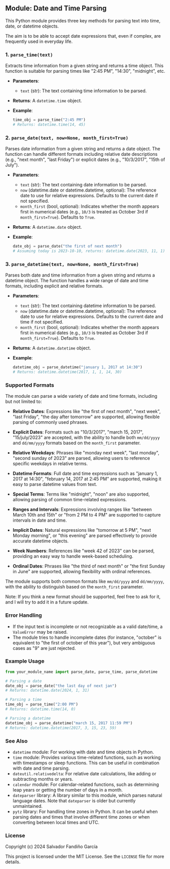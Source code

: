 ## Module: Date and Time Parsing

This Python module provides three key methods for parsing text into
time, date, or datetime objects.

The aim is to be able to accept date expressions that, even if
complex, are frequently used in everyday life.

### 1. `parse_time(text)`

Extracts time information from a given string and returns a time
object. This function is suitable for parsing times like "2:45 PM",
"14:30", "midnight", etc.

- **Parameters**:
  - `text` (str): The text containing time information to be parsed.

- **Returns**: A `datetime.time` object.

- **Example**:
  ```python
  time_obj = parse_time("2:45 PM")
  # Returns: datetime.time(14, 45)
  ```

### 2. `parse_date(text, now=None, month_first=True)`

Parses date information from a given string and returns a date
object. The function can handle different formats including relative
date descriptions (e.g., "next month", "last Friday") or explicit
dates (e.g., "10/3/2017", "15th of July").

- **Parameters**:
  - `text` (str): The text containing date information to be parsed.
  - `now` (datetime.date or datetime.datetime, optional): The
      reference date to use for relative expressions. Defaults to the
      current date if not specified.
  - `month_first` (bool, optional): Indicates whether the month
      appears first in numerical dates (e.g., `10/3` is treated as
      October 3rd if `month_first=True`). Defaults to `True`.

- **Returns**: A `datetime.date` object.

- **Example**:
  ```python
  date_obj = parse_date("the first of next month")
  # Assuming today is 2023-10-10, returns: datetime.date(2023, 11, 1)
  ```

### 3. `parse_datetime(text, now=None, month_first=True)`

Parses both date and time information from a given string and returns
a datetime object. The function handles a wide range of date and time
formats, including explicit and relative formats.

- **Parameters**:
  - `text` (str): The text containing datetime information to be parsed.
  - `now` (datetime.date or datetime.datetime, optional): The
      reference date to use for relative expressions. Defaults to the
      current date and time if not specified.
  - `month_first` (bool, optional): Indicates whether the month
      appears first in numerical dates (e.g., `10/3` is treated as
      October 3rd if `month_first=True`). Defaults to `True`.

- **Returns**: A `datetime.datetime` object.

- **Example**:
  ```python
  datetime_obj = parse_datetime("january 1, 2017 at 14:30")
  # Returns: datetime.datetime(2017, 1, 1, 14, 30)
  ```

### Supported Formats

The module can parse a wide variety of date and time formats,
including but not limited to:

- **Relative Dates**: Expressions like "the first of next month",
  "next week", "last Friday", "the day after tomorrow" are supported,
  allowing flexible parsing of commonly used phrases.

- **Explicit Dates**: Formats such as "10/3/2017", "march 15, 2017",
  "15/july/2023" are accepted, with the ability to handle both
  `mm/dd/yyyy` and `dd/mm/yyyy` formats based on the `month_first`
  parameter.

- **Relative Weekdays**: Phrases like "monday next week", "last
  monday", "second sunday of 2023" are parsed, allowing users to
  reference specific weekdays in relative terms.

- **Datetime Formats**: Full date and time expressions such as
  "january 1, 2017 at 14:30", "february 14, 2017 at 2:45 PM" are
  supported, making it easy to parse datetime values from text.

- **Special Terms**: Terms like "midnight", "noon" are also supported,
  allowing parsing of common time-related expressions.

- **Ranges and Intervals**: Expressions involving ranges like "between
  March 10th and 15th" or "from 2 PM to 4 PM" are supported to capture
  intervals in date and time.

- **Implicit Dates**: Natural expressions like "tomorrow at 5 PM",
  "next Monday morning", or "this evening" are parsed effectively to
  provide accurate datetime objects.

- **Week Numbers**: References like "week 42 of 2023" can be parsed,
  providing an easy way to handle week-based scheduling.

- **Ordinal Dates**: Phrases like "the third of next month" or "the
  first Sunday in June" are supported, allowing flexibility with
  ordinal references.

The module supports both common formats like `mm/dd/yyyy` and
`dd/mm/yyyy`, with the ability to distinguish based on the
`month_first` parameter.

Note: If you think a new format should be supported, feel free to ask
for it, and I will try to add it in a future update.

### Error Handling

- If the input text is incomplete or not recognizable as a valid
  date/time, a `ValueError` may be raised.
- The module tries to handle incomplete dates (for instance, "october"
  is equivalent to "the first of october of this year"), but very
  ambiguous cases as "9" are just rejected.

### Example Usage

```python
from your_module_name import parse_date, parse_time, parse_datetime

# Parsing a date
date_obj = parse_date("the last day of next jan")
# Returns: datetime.date(2024, 1, 31)

# Parsing a time
time_obj = parse_time("2:00 PM")
# Returns: datetime.time(14, 0)

# Parsing a datetime
datetime_obj = parse_datetime("march 15, 2017 11:59 PM")
# Returns: datetime.datetime(2017, 3, 15, 23, 59)
```

### See Also

- `datetime` module: For working with date and time objects in Python.
- `time` module: Provides various time-related functions, such as working with timestamps or sleep functions. This can be useful in combination with date and time parsing.
- `dateutil.relativedelta`: For relative date calculations, like adding or subtracting months or years.
- `calendar` module: For calendar-related functions, such as determining leap years or getting the number of days in a month.
- `dateparser` library: A library similar to this module, which parses natural language dates. Note that `dateparser` is older but currently unmaintained.
- `pytz` library: For handling time zones in Python. It can be useful when parsing dates and times that involve different time zones or when converting between local times and UTC.

### License

Copyright (c) 2024 Salvador Fandiño García

This project is licensed under the MIT License. See the `LICENSE` file for more details.
